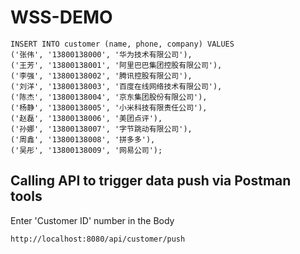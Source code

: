 # WSS-DEMO

```
INSERT INTO customer (name, phone, company) VALUES
('张伟', '13800138000', '华为技术有限公司'),
('王芳', '13800138001', '阿里巴巴集团控股有限公司'),
('李强', '13800138002', '腾讯控股有限公司'),
('刘洋', '13800138003', '百度在线网络技术有限公司'),
('陈杰', '13800138004', '京东集团股份有限公司'),
('杨静', '13800138005', '小米科技有限责任公司'),
('赵磊', '13800138006', '美团点评'),
('孙娜', '13800138007', '字节跳动有限公司'),
('周鑫', '13800138008', '拼多多'),
('吴彤', '13800138009', '网易公司');
```

## Calling API to trigger data push via Postman tools
Enter 'Customer ID' number in the Body
```
http://localhost:8080/api/customer/push
```
